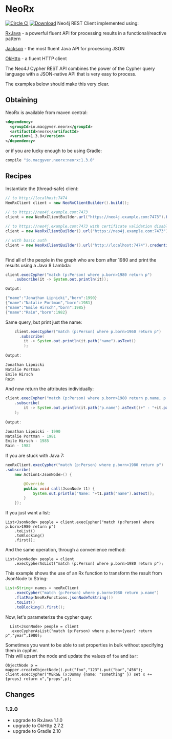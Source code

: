# NeoRx

[![Circle CI](https://circleci.com/gh/LendingClub/neorx.svg?style=svg)](https://circleci.com/gh/LendingClub/neorx)
[![Download](https://img.shields.io/maven-central/v/io.macgyver.neorx/neorx.svg)](http://search.maven.org/#search%7Cga%7C1%7Ca%3A%22neorx%22)
Neo4j REST Client implemented using:

[RxJava](https://github.com/ReactiveX/RxJava) - a powerful fluent API for processing results in a functional/reactive pattern

[Jackson](https://github.com/FasterXML/jackson) - the most fluent Java API for processing JSON 

[OkHttp](http://square.github.io/okhttp/) - a fluent HTTP client

The Neo4J Cypher REST API combines the power of the Cypher query language with a JSON-native API that is very easy to process. 

The examples below should make this very clear.

## Obtaining


NeoRx is available from maven central:

```xml
<dependency>
  <groupId>io.macgyver.neorx</groupId>
  <artifactId>neorx</artifactId>
  <version>1.3.0</version>
</dependency>
```

or if you are lucky enough to be using Gradle:

```groovy
compile "io.macgyver.neorx:neorx:1.3.0"
```


## Recipes

Instantiate the (thread-safe) client:
```java
// to http://localhost:7474
NeoRxClient client = new NeoRxClientBuilder().build(); 
	
// to https://neo4j.example.com:7473
client = new NeoRxClientBuilder.url("https://neo4j.example.com:7473").build();

// to https://neo4j.example.com:7473 with certificate validation disabled
client = new NeoRxClientBuilder().url("https://neo4j.example.com:7473").withCertificateValidation(false).build();

// with basic auth
client = new NeoRxClientBuilder().url("http://localhost:7474").credentials("myusername","mypassword").build();
	
```

Find all of the people in the graph who are born after 1980 and print the results using a Java 8 Lambda:
```java
client.execCypher("match (p:Person) where p.born>1980 return p")
	.subscribe(it -> System.out.println(it));

Output:

{"name":"Jonathan Lipnicki","born":1990}
{"name":"Natalie Portman","born":1981}
{"name":"Emile Hirsch","born":1985}
{"name":"Rain","born":1982}
```

Same query, but print just the name:
```java
	client.execCypher("match (p:Person) where p.born>1960 return p")
	  .subscribe(
	  	it -> System.out.println(it.path("name").asText()
	  	);
	
Output:

Jonathan Lipnicki
Natalie Portman
Emile Hirsch
Rain
```

And now return the attributes individually:
```java
client.execCypher("match (p:Person) where p.born>1980 return p.name, p.born")
	.subscribe(
		it -> System.out.println(it.path("p.name").asText()+" - "+it.path("p.born").asInt())
	);
	
Output:

Jonathan Lipnicki - 1990
Natalie Portman - 1981
Emile Hirsch - 1985
Rain - 1982
```
If you are stuck with Java 7:

```java
neoRxClient.execCypher("match (p:Person) where p.born>1980 return p")
.subscribe(
	new Action1<JsonNode>() {

		@Override
		public void call(JsonNode t1) {
			System.out.println("Name: "+t1.path("name").asText();
		}
	});
```


If you just want a list:
```
List<JsonNode> people = client.execCypher("match (p:Person) where p.born>1980 return p")
	.toList()
	.toBlocking()
	.first();
```

And the same operation, through a convenience method:
```
List<JsonNode> people = client
	.execCypherAsList("match (p:Person) where p.born>1980 return p");
```		  

This example shows the use of an Rx function to transform the result from JsonNode to String:

```java
List<String> names = neoRxClient
	.execCypher("match (p:Person) where p.born>1980 return p.name")
	.flatMap(NeoRxFunctions.jsonNodeToString())
	.toList()
	.toBlocking().first();
```

Now, let's parameterize the cypher quey:
```
  List<JsonNode> people = client
  .execCypherAsList("match (p:Person) where p.born>{year} return p","year",1980);
```

Sometimes you want to be able to set properties in bulk without specifying them in cypher.  
This will upsert the node and update the values of ```foo``` and ```bar```:
```
ObjectNode p = mapper.createObjectNode().put("foo","123").put("bar","456");
client.execCypher("MERGE (x:Dummy {name: "something" }) set x += {props} return x","props",p); 
```

## Changes

### 1.2.0

* upgrade to RxJava 1.1.0
* upgrade to OkHttp 2.7.2
* upgrade to Gradle 2.10
